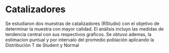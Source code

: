 # Catalizadores
Se estudiaron dos muestras de catalizadores (RStudio)  con el objetivo de determinar la muestra con mayor calidad. El anàlisis incluyo las medidas de tendencia central con sus respectivos graficos. Se obtuvo ademas, la estimacion puntual y por intervalo del promedio poblaciòn aplicando la Distribuciòn T de Student y Normal
